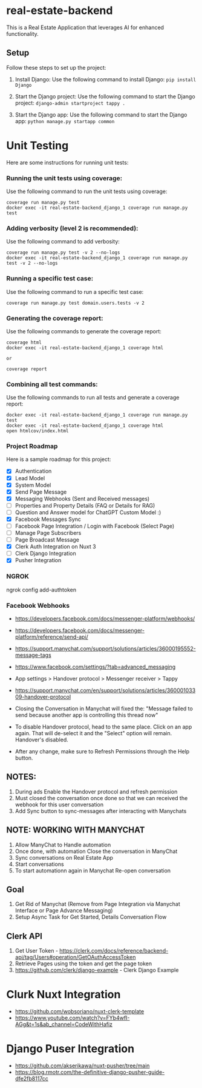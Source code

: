 # real-estate-backend
This is a Real Estate Application that leverages AI for enhanced functionality.

## Setup

Follow these steps to set up the project:

1. Install Django:
   Use the following command to install Django:
   ```pip install Django```

2. Start the Django project:
   Use the following command to start the Django project:
   ```django-admin startproject tappy .```

3. Start the Django app:
   Use the following command to start the Django app:
   ```python manage.py startapp common```

# Unit Testing

Here are some instructions for running unit tests:

### Running the unit tests using coverage:
   Use the following command to run the unit tests using coverage:
   ```
   coverage run manage.py test
   docker exec -it real-estate-backend_django_1 coverage run manage.py test
   ```

### Adding verbosity (level 2 is recommended):
   Use the following command to add verbosity:
   ```
   coverage run manage.py test -v 2 --no-logs
   docker exec -it real-estate-backend_django_1 coverage run manage.py test -v 2 --no-logs
   ```

### Running a specific test case:
   Use the following command to run a specific test case:
   ```
   coverage run manage.py test domain.users.tests -v 2
   ```

### Generating the coverage report:
   Use the following commands to generate the coverage report:
   ```
   coverage html
   docker exec -it real-estate-backend_django_1 coverage html

   or

   coverage report
   ```

### Combining all test commands:
   Use the following commands to run all tests and generate a coverage report:
   ```
   docker exec -it real-estate-backend_django_1 coverage run manage.py test
   docker exec -it real-estate-backend_django_1 coverage html
   open htmlcov/index.html
   ```

### Project Roadmap

Here is a sample roadmap for this project:
- [x] Authentication
- [x] Lead Model
- [x] System Model
- [x] Send Page Message
- [x] Messaging Webhooks (Sent and Received messages)
- [ ] Properties and Property Details (FAQ or Details for RAG)
- [ ] Question and Answer model for ChatGPT Custom Model :)
- [x] Facebook Messages Sync
- [ ] Facebook Page Integration / Login with Facebook (Select Page)
- [ ] Manage Page Subscribers
- [ ] Page Broadcast Message
- [x] Clerk Auth Integration on Nuxt 3
- [ ] Clerk Django Integration
- [x] Pusher Integration

### NGROK

ngrok config add-authtoken <token>

### Facebook Webhooks

- https://developers.facebook.com/docs/messenger-platform/webhooks/
- https://developers.facebook.com/docs/messenger-platform/reference/send-api/
- https://support.manychat.com/support/solutions/articles/36000195552-message-tags

- https://www.facebook.com/settings/?tab=advanced_messaging
- App settings > Handover protocol > Messenger receiver > Tappy

- https://support.manychat.com/en/support/solutions/articles/36000103309-handover-protocol
- Closing the Conversation in Manychat will fixed the: "Message failed to send because another app is controlling this thread now"

- To disable Handover protocol, head to the same place. Click on an app again. That will de-select it and the "Select" option will remain. Handover's disabled.
- After any change, make sure to Refresh Permissions through the Help button.

## NOTES:

1. During ads Enable the Handover protocol and refresh permission
2. Must closed the conversation once done so that we can received the webhook for this user conversation
3. Add Sync button to sync-messages after interacting with Manychats

## NOTE: WORKING WITH MANYCHAT

1. Allow ManyChat to Handle automation
2. Once done, with automation Close the conversation in ManyChat
3. Sync conversations on Real Estate App
4. Start conversations
5. To start automationn again in Manychat Re-open conversation

## Goal

1. Get Rid of Manychat (Remove from Page Integration via Manychat Interface or Page Advance Messaging)
2. Setup Async Task for Get Started, Details Conversation Flow

## Clerk API

1. Get User Token - https://clerk.com/docs/reference/backend-api/tag/Users#operation/GetOAuthAccessToken
2. Retrieve Pages using the token and get the page token
3. https://github.com/clerk/django-example - Clerk Django Example

# Clurk Nuxt Integration

- https://github.com/wobsoriano/nuxt-clerk-template
- https://www.youtube.com/watch?v=FYb4wfI-AGg&t=1s&ab_channel=CodeWithHafiz

# Django Puser Integration

- https://github.com/akserikawa/nuxt-pusher/tree/main
- https://blog.rmotr.com/the-definitive-django-pusher-guide-dfe2fb8117cc


